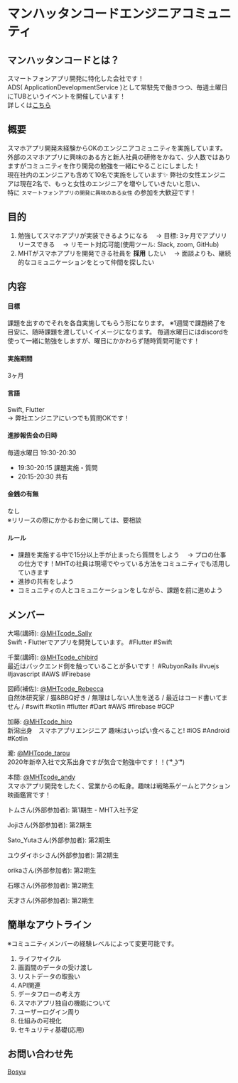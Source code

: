 # マンハッタンコードエンジニアコミュニティ
## マンハッタンコードとは？
スマートフォンアプリ開発に特化した会社です！  
ADS( ApplicationDevelopmentService )として常駐先で働きつつ、毎週土曜日にTUBというイベントを開催しています！  
詳しくは[こちら](https://www.mht-code.com/)

## 概要
スマホアプリ開発未経験からOKのエンジニアコミュニティを実施しています。  
外部のスマホアプリに興味のある方と新人社員の研修をかねて、少人数ではありますがコミュニティを作り開発の勉強を一緒にやることにしました！  
現在社内のエンジニアも含めて10名で実施をしています✨
弊社の女性エンジニアは現在2名で、もっと女性のエンジニアを増やしていきたいと思い、  
特に `スマートフォンアプリの開発に興味のある女性` の参加を大歓迎です！

## 目的
1. 勉強してスマホアプリが実装できるようになる
　→ 目標: 3ヶ月でアプリリリースできる
　→ リモート対応可能(使用ツール: Slack, zoom, GitHub)
2. MHTがスマホアプリを開発できる社員を **採用** したい
　→ 面談よりも、継続的なコミュニケーションをとって仲間を探したい
 
## 内容
#### 目標
課題を出すのでそれを各自実施してもらう形になります。
※1週間で課題終了を目安に、随時課題を渡していくイメージになります。
毎週水曜日にはdiscordを使って一緒に勉強をしますが、曜日にかかわらず随時質問可能です！

#### 実施期間
3ヶ月

#### 言語
Swift, Flutter  
→ 弊社エンジニアにいつでも質問OKです！ 

#### 進捗報告会の日時
 毎週水曜日 19:30-20:30
 - 19:30-20:15 課題実施・質問
 - 20:15-20:30 共有
 
#### 金銭の有無
なし  
※リリースの際にかかるお金に関しては、要相談 

#### ルール
 - 課題を実施する中で15分以上手が止まったら質問をしよう
　→ プロの仕事の仕方です！MHTの社員は現場でやっている方法をコミュニティでも活用していきます
 - 進捗の共有をしよう
 - コミュニティの人とコミュニケーションをしながら、課題を前に進めよう
 
## メンバー
大場(講師): [@MHTcode_Sally](https://twitter.com/MHTcode_Sally])  
Swift・Flutterでアプリを開発しています。 #Flutter #Swift  

千葉(講師): [@MHTcode_chibird](https://twitter.com/MHTcode_chibird)  
最近はバックエンド側を触っていることが多いです！ #RubyonRails #vuejs #javascript #AWS #Firebase  

図師(補佐): [@MHTcode_Rebecca](https://twitter.com/MHTcode_Rebecca)  
自然体研究家 / 猫&BBQ好き / 無理はしない人生を送る / 最近はコード書いてません / #swift #kotlin #flutter #Dart #AWS #firebase #GCP 

加藤: [@MHTcode_hiro](https://twitter.com/MHTcode_hiro)  
新潟出身　スマホアプリエンジニア 趣味はいっぱい食べること!  #iOS #Android #Kotlin   

瀧: [@MHTcode_tarou](https://twitter.com/MHTcode_tarou)  
2020年新卒入社で文系出身ですが気合で勉強中です！！( ͡° ͜ʖ ͡°)

本間: [@MHTcode_andy](https://twitter.com/MHTcode_andy)  
スマホアプリ開発をしたく、営業からの転身。趣味は戦略系ゲームとアクション映画鑑賞です！

トムさん(外部参加者): 第1期生 - MHT入社予定

Jojiさん(外部参加者): 第2期生

Sato_Yutaさん(外部参加者): 第2期生

ユウダイホシさん(外部参加者): 第2期生

orikaさん(外部参加者): 第2期生

石塚さん(外部参加者): 第2期生

天才さん(外部参加者): 第2期生

## 簡単なアウトライン
※コミュニティメンバーの経験レベルによって変更可能です。
1. ライフサイクル
2. 画面間のデータの受け渡し
3. リストデータの取扱い
4. API関連
5. データフローの考え方
6. スマホアプリ独自の機能について
7. ユーザーログイン周り
8. 仕組みの可視化
9. セキュリティ基礎(応用)

## お問い合わせ先
[Bosyu](https://bosyu.me/b/yIFlSEaBsWo)
